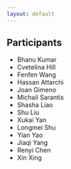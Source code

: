 ```yaml
---
layout: default
---
```


## Participants

+ Bhanu Kumar
+ Cvetelina Hill
+ Fenfen Wang
+ Hassan Attarchi
+ Joan Gimeno
+ Michail Sarantis
+ Shasha Liao
+ Shu Liu
+ Xukai Yan
+ Longmei Shu
+ Yian Yao
+ Jiaqi Yang
+ Renyi Chen
+ Xin Xing
